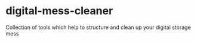 # digital-mess-cleaner
Collection of tools which help to structure and clean up your digital storage mess
